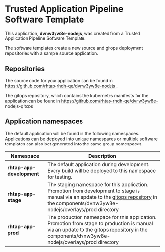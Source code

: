 # Trusted Application Pipeline Software Template

This application, **dvnw3yw8e-nodejs**, was created from a Trusted Application Pipeline Software Template.

The software templates create a new source and gitops deployment repositories with a sample source application. 

## Repositories

The source code for your application can be found in [https://github.com/rhtap-rhdh-qe/dvnw3yw8e-nodejs ](https://github.com/rhtap-rhdh-qe/dvnw3yw8e-nodejs ).
 
The gitops repository, which contains the kubernetes manifests for the application can be found in 
[https://github.com/rhtap-rhdh-qe/dvnw3yw8e-nodejs-gitops ](https://github.com/rhtap-rhdh-qe/dvnw3yw8e-nodejs-gitops ) 

## Application namespaces 

The default application will be found in the following namespaces. Applications can be deployed into unique namespaces or multiple software templates can also bet generated into the same group namespaces.  

|  Namespace   |  Description   |  
| -------- | -------- |   
| **rhtap-app-development** | The default application during development. Every build will be deployed to this namespace for testing. | 
| **rhtap-app-stage** | The staging namespace for this application. Promotion from development to stage is manual via an update to the [gitops repository](https://github.com/rhtap-rhdh-qe/dvnw3yw8e-nodejs-gitops ) in the components/dvnw3yw8e-nodejs/overlays/prod directory |  
| **rhtap-app-prod** | The production namespace for this application. Promotion from stage to production is manual via an update to the [gitops repository](https://github.com/rhtap-rhdh-qe/dvnw3yw8e-nodejs-gitops ) in the components/dvnw3yw8e-nodejs/overlays/prod directory | 